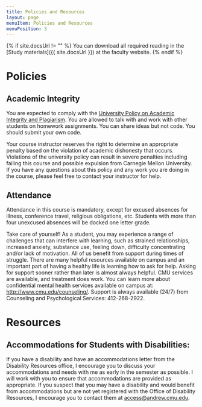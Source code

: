 ```yaml
---
title: Policies and Resources
layout: page
menuItem: Policies and Resources
menuPosition: 3
---
```

{% if site.docsUrl != "" %}
You can download all required reading in the [Study materials]({{ site.docsUrl }}) at the faculty website.
{% endif %}

# Policies

## Academic Integrity

You are expected to comply with the [University Policy on Academic Integrity and Plagiarism](https://www.cmu.edu/policies/). You are allowed to talk with and work with other students on homework assignments. You can share ideas but not code. You should submit your own code. 

Your course instructor reserves the right to determine an appropriate penalty based on the violation of academic dishonesty that occurs. Violations of the university policy can result in severe penalties including failing this course and possible expulsion from Carnegie Mellon University. If you have any questions about this policy and any work you are doing in the course, please feel free to contact your instructor for help.


## Attendance

Attendance in this course is mandatory, except for excused absences for illness, conference travel, religious obligations, etc. Students with more than four unexcused absences will be docked one letter grade.

Take care of yourself! As a student, you may experience a range of challenges that can interfere with learning, such as strained relationships, increased anxiety, substance use, feeling down, difficulty concentrating and/or lack of motivation. All of us benefit from support during times of struggle. There are many helpful resources available on campus and an important part of having a healthy life is learning how to ask for help. Asking for support sooner rather than later is almost always helpful. CMU services are available, and treatment does work. You can learn more about confidential mental health services available on campus at: http://www.cmu.edu/counseling/. Support is always available (24/7) from Counseling and Psychological Services: 412-268-2922.

# Resources

## Accommodations for Students with Disabilities:

If you have a disability and have an accommodations letter from the Disability Resources office, I encourage you to discuss your accommodations and needs with me as early in the semester as possible. I will work with you to ensure that accommodations are provided as appropriate. If you suspect that you may have a disability and would benefit from accommodations but are not yet registered with the Office of Disability Resources, I encourage you to contact them at access@andrew.cmu.edu.

<!--<ol>
{% assign syllabus = (site.syllabus | sort: "week") %}
{% for week in syllabus %}
  <li>
  	<a href="{{ site.baseurl }}{{ week.url }}">{{ week.title }}</a> 
  	{% for tag in week.tags %}
  		<b>#{{ tag }}</b>
  	{% endfor %}
  	({{ week.day }})</li>
{% endfor %}
</ol>-->
